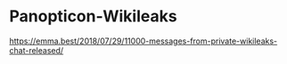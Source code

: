# Panopticon-Wikileaks

https://emma.best/2018/07/29/11000-messages-from-private-wikileaks-chat-released/
